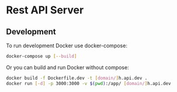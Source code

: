 # Rest API Server

## Development

To run development Docker use docker-compose:

```sh
docker-compose up [--build]
```

Or you can build and run Docker without compose:

```sh
docker build -f Dockerfile.dev -t [domain/]h.api.dev .
docker run [-d] -p 3000:3000 -v $(pwd):/app/ [domain/]h.api.dev
```
